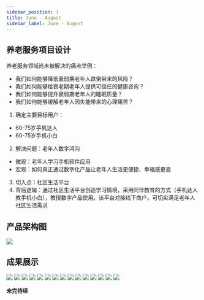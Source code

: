 ```yaml
---
sidebar_position: 1
title: June - August
sidebar_label: June - August
---
```


## 养老服务项目设计
养老服务领域尚未被解决的痛点举例：
* 我们如何能够降低衰弱期老年人跌倒带来的风险？
* 我们如何能够给衰老期老年人提供可信任的健康咨询？
* 我们如何能够提升衰弱期老年人的睡眠质量？
* 我们如何能够缓解老年人因失能带来的心理痛苦？

1. 确定主要目标用户：
* 60-75岁手机达人
* 60-75岁手机小白
2. 解决问题：老年人数字鸿沟
* 微观：老年人学习手机软件应用
* 宏观：如何真正通过数字化产品让老年人生活更便捷、幸福感更高
3. 切入点：社区生活平台
4. 背后逻辑：通过社区生活平台创造学习情境，采用同伴教育的方式（手机达人教手机小白），教授数字产品使用。该平台对接线下商户，可切实满足老年人社区生活需求

## 产品架构图
![](../../static/img/产品架构图.jpeg)

## 成果展示
![](../../static/img/1.jpg)
![](../../static/img/2.jpg)
![](../../static/img/3.jpg)
![](../../static/img/4.jpg)
![](../../static/img/5.jpg)
![](../../static/img/6.jpg)
![](../../static/img/7.jpg)
![](../../static/img/8.jpg)
![](../../static/img/10.jpg)
![](../../static/img/11.jpg)
![](../../static/img/12.jpg)
![](../../static/img/13.jpg)
![](../../static/img/14.jpg)
![](../../static/img/15.jpg)
![](../../static/img/16.jpg)

**未完待续**